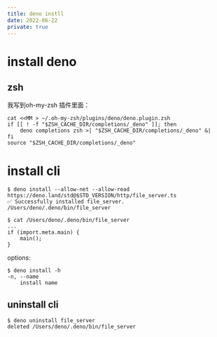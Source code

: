 ```yaml
---
title: deno instll
date: 2022-06-22
private: true
---
```


# install deno
## zsh
我写到oh-my-zsh 插件里面：

    cat <<MM > ~/.oh-my-zsh/plugins/deno/deno.plugin.zsh
    if [[ ! -f "$ZSH_CACHE_DIR/completions/_deno" ]]; then
        deno completions zsh >| "$ZSH_CACHE_DIR/completions/_deno" &|
    fi
    source "$ZSH_CACHE_DIR/completions/_deno" 


# install cli

    $ deno install --allow-net --allow-read https://deno.land/std@$STD_VERSION/http/file_server.ts
    ✅ Successfully installed file_server.
    /Users/deno/.deno/bin/file_server

    $ cat /Users/deno/.deno/bin/file_server
    ...
    if (import.meta.main) {
        main();
    }

options:

    $ deno install -h
    -n, --name 
        install name

## uninstall cli
    $ deno uninstall file_server
    deleted /Users/deno/.deno/bin/file_server